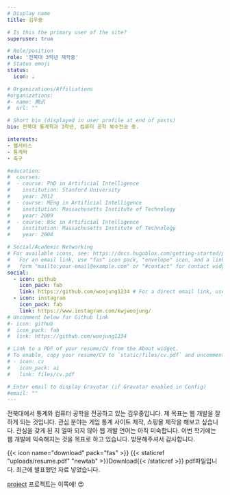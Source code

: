 ```yaml
---
# Display name
title: 김우중

# Is this the primary user of the site?
superuser: true

# Role/position
role: '전북대 3학년 재학중'
# Status emoji
status:
  icon: ☕️

# Organizations/Affiliations
#organizations:
#- name: 腾讯
#  url: ""

# Short bio (displayed in user profile at end of posts)
bio: 전북대 통계학과 3학년, 컴퓨터 공학 복수전공 중.

interests:
- 웹서비스
- 통계학
- 축구

#education:
#  courses:
#  - course: PhD in Artificial Intelligence
#    institution: Stanford University
#    year: 2012
#  - course: MEng in Artificial Intelligence
#    institution: Massachusetts Institute of Technology
#    year: 2009
#  - course: BSc in Artificial Intelligence
#    institution: Massachusetts Institute of Technology
#    year: 2008

# Social/Academic Networking
# For available icons, see: https://docs.hugoblox.com/getting-started/page-builder/#icons
#   For an email link, use "fas" icon pack, "envelope" icon, and a link in the
#   form "mailto:your-email@example.com" or "#contact" for contact widget.
social:
  - icon: github
    icon_pack: fab
    link: https://github.com/woojung1234 # For a direct email link, use "mailto:test@example.org".
  - icon: instagram
    icon_pack: fab
    link: https://www.instagram.com/kwjwoojung/
# Uncomment below for Github link
#- icon: github
#  icon_pack: fab
#  link: https://github.com/woojung1234

# Link to a PDF of your resume/CV from the About widget.
# To enable, copy your resume/CV to `static/files/cv.pdf` and uncomment the lines below.
# - icon: cv
#   icon_pack: ai
#   link: files/cv.pdf

# Enter email to display Gravatar (if Gravatar enabled in Config)
#email: ""
---
```


전북대에서 통계와 컴퓨터 공학을 전공하고 있는 김우중입니다. 제 목표는 웹 개발을 잘하게 되는 것입니다. 관심 분야는 게임 통계 사이트 제작, 쇼핑몰 제작을 해보고 싶습니다. 관심을 갖게 된 지 얼마 되지 않아 웹 개발 언어는 아직 미숙합니다. 이번 학기에는 웹 개발에 익숙해지는 것을 목표로 하고 있습니다. 방문해주셔서 감사합니다.

{{< icon name="download" pack="fas" >}} {{< staticref "uploads/resume.pdf" "newtab" >}}Download{{< /staticref >}} pdf파일입니다. 최근에 발표했던 자료 넣었습니다.

[project](https://woojung1234.github.io/ko/project/) 프로젝트는 이쪽에! 😍
